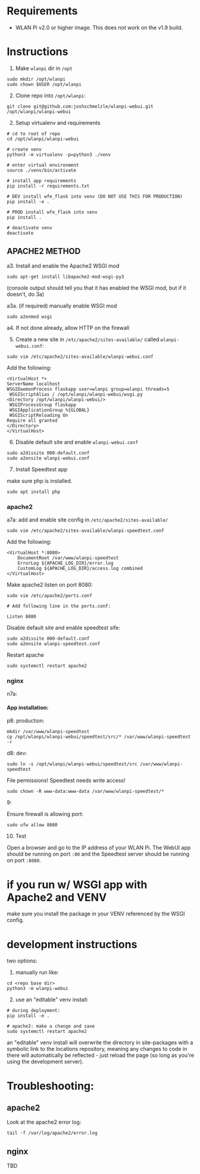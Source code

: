# Requirements

- WLAN Pi v2.0 or higher image. This does not work on the v1.9 build.

# Instructions

1. Make `wlanpi` dir in `/opt` 

```
sudo mkdir /opt/wlanpi
sudo chown $USER /opt/wlanpi
```

2. Clone repo into `/opt/wlanpi`:

```
git clone git@github.com:joshschmelzle/wlanpi-webui.git /opt/wlanpi/wlanpi-webui
```

2. Setup virtualenv and requirements 

```
# cd to root of repo
cd /opt/wlanpi/wlanpi-webui

# create venv
python3 -m virtualenv -p=python3 ./venv

# enter virtual environment
source ./venv/bin/activate

# install app requirements
pip install -r requirements.txt

# DEV install wfe_flask into venv (DO NOT USE THIS FOR PRODUCTION)
pip install -e .

# PROD install wfe_flask into venv
pip install .

# deactivate venv
deactivate
```

## APACHE2 METHOD

a3. Install and enable the Apache2 WSGI mod

```
sudo apt-get install libapache2-mod-wsgi-py3
```

(console output should tell you that it has enabled the WSGI mod, but if it doesn't, do 3a)

a3a. (if required) manually enable WSGI mod

```
sudo a2enmod wsgi
```

a4. If not done already, allow HTTP on the firewall 


5. Create a new site in `/etc/apache2/sites-available/` called `wlanpi-webui.conf`: 

```
sudo vim /etc/apache2/sites-available/wlanpi-webui.conf
```

Add the following:

```
<VirtualHost *>
ServerName localhost
WSGIDaemonProcess flaskapp user=wlanpi group=wlanpi threads=5
 WSGIScriptAlias / /opt/wlanpi/wlanpi-webui/wsgi.py
<Directory /opt/wlanpi/wlanpi-webui/>
 WSGIProcessGroup flaskapp
 WSGIApplicationGroup %{GLOBAL}
 WSGIScriptReloading On
Require all granted
</Directory>
</VirtualHost>
```

6. Disable default site and enable `wlanpi-webui.conf`

```
sudo a2dissite 000-default.conf
sudo a2ensite wlanpi-webui.conf
```

7. Install Speedtest app

make sure php is installed.

```
sudo apt install php
```

### apache2

a7a: add and enable site config in `/etc/apache2/sites-available/`

```
sudo vim /etc/apache2/sites-available/wlanpi-speedtest.conf
```

Add the following:

```
<VirtualHost *:8080>                               
    DocumentRoot /var/www/wlanpi-speedtest         
    ErrorLog ${APACHE_LOG_DIR}/error.log           
    CustomLog ${APACHE_LOG_DIR}/access.log combined
</VirtualHost>                                     
```

Make apache2 listen on port 8080:

```
sudo vim /etc/apache2/ports.conf

# Add following line in the ports.conf:

Listen 8080
```

Disable default site and enable speedtest sife:

```
sudo a2dissite 000-default.conf
sudo a2ensite wlanpi-speedtest.conf
```

Restart apache

```
sudo systemctl restart apache2
```

### nginx

n7a:


#### App installation:

p8: production:

```
mkdir /var/www/wlanpi-speedtest
cp /opt/wlanpi/wlanpi-webui/speedtest/src/* /var/www/wlanpi-speedtest -r
```

d8: dev:

```
sudo ln -s /opt/wlanpi/wlanpi-webui/speedtest/src /var/www/wlanpi-speedtest
```

File permissions! Speedtest needs write access!

```
sudo chown -R www-data:www-data /var/www/wlanpi-speedtest/*
```

9:

Ensure firewall is allowing port:

```
sudo ufw allow 8080
```

10. Test

Open a browser and go to the IP address of your WLAN Pi. The WebUI app should be running on port `:80` and the Speedtest server should be running on port `:8080`.


# if you run w/ WSGI app with Apache2 and VENV

make sure you install the package in your VENV referenced by the WSGI config.

# development instructions

two options:

1) manually run like:

```
cd <repo base dir>
python3 -m wlanpi-webui
```

2) use an "editable" venv install:

```
# during deployment:
pip install -e .

# apache2: make a change and save
sudo systemctl restart apache2
```

an "editable" venv install will overwrite the directory in site-packages with a symbolic link to the locations repository, meaning any changes to code in there will automatically be reflected - just reload the page (so long as you're using the development server).

# Troubleshooting:

## apache2

Look at the apache2 error log:

```
tail -f /var/log/apache2/error.log
```

## nginx

TBD
